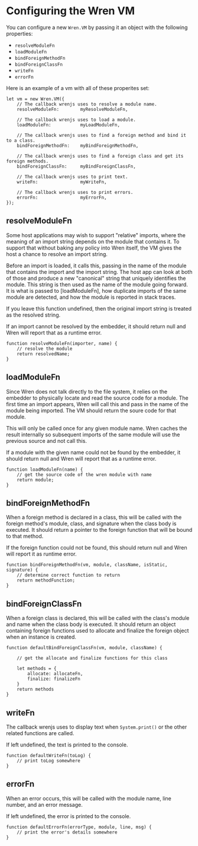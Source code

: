 # Configuring the Wren VM

You can configure a new `Wren.VM` by passing it an object with the following properties:
* `resolveModuleFn`
* `loadModuleFn`
* `bindForeignMethodFn`
* `bindForeignClassFn`
* `writeFn`
* `errorFn`


Here is an example of a vm with all of these properites set:

    let vm = new Wren.VM({
        // The callback wrenjs uses to resolve a module name.
        resolveModuleFn:        myResolveModuleFn,

        // The callback wrenjs uses to load a module.
        loadModuleFn:           myLoadModuleFn,

        // The callback wrenjs uses to find a foreign method and bind it to a class.
        bindForeignMethodFn:    myBindForeignMethodFn,

        // The callback wrenjs uses to find a foreign class and get its foreign methods.
        bindForeignClassFn:     myBindForeignClassFn,

        // The callback wrenjs uses to print text.
        writeFn:                myWriteFn,

        // The callback wrenjs uses to print errors.
        errorFn:                myErrorFn,
    });

## resolveModuleFn

Some host applications may wish to support "relative" imports, where the
meaning of an import string depends on the module that contains it. To
support that without baking any policy into Wren itself, the VM gives the
host a chance to resolve an import string.

Before an import is loaded, it calls this, passing in the name of the
module that contains the import and the import string. The host app can
look at both of those and produce a new "canonical" string that uniquely
identifies the module. This string is then used as the name of the module
going forward. It is what is passed to [loadModuleFn], how duplicate
imports of the same module are detected, and how the module is reported in
stack traces.

If you leave this function undefined, then the original import string is
treated as the resolved string.

If an import cannot be resolved by the embedder, it should return null and
Wren will report that as a runtime error.

    function resolveModuleFn(importer, name) {
        // resolve the module
        return resolvedName;
    }

## loadModuleFn

Since Wren does not talk directly to the file system, it relies on the
embedder to physically locate and read the source code for a module. The
first time an import appears, Wren will call this and pass in the name of
the module being imported. The VM should return the soure code for that
module.

This will only be called once for any given module name. Wren caches the
result internally so subsequent imports of the same module will use the
previous source and not call this.

If a module with the given name could not be found by the embedder, it
should return null and Wren will report that as a runtime error.

    function loadModuleFn(name) {
        // get the source code of the wren module with name
        return module;
    }

## bindForeignMethodFn

When a foreign method is declared in a class, this will be called with the
foreign method's module, class, and signature when the class body is
executed. It should return a pointer to the foreign function that will be
bound to that method.

If the foreign function could not be found, this should return null and
Wren will report it as runtime error.

    function bindForeignMethodFn(vm, module, className, isStatic, signature) {
        // determine correct function to return
        return methodFunction;
    }

## bindForeignClassFn

When a foreign class is declared, this will be called with the class's
module and name when the class body is executed. It should return an object
containing foreign functions used to allocate and finalize the foreign object
when an instance is created.

    function defaultBindForeignClassFn(vm, module, className) {

        // get the allocate and finalize functions for this class

        let methods = {
            allocate: allocateFn,
            finalize: finalizeFn
        }
        return methods
    }

## writeFn

The callback wrenjs uses to display text when `System.print()` or the other
related functions are called.

If left undefined, the text is printed to the console.

    function defaultWriteFn(toLog) {
        // print toLog somewhere
    }

## errorFn

When an error occurs, this will be called with the module name, line
number, and an error message.

If left undefined, the error is printed to the console.

    function defaultErrorFn(errorType, module, line, msg) {
        // print the error's details somewhere
    }

